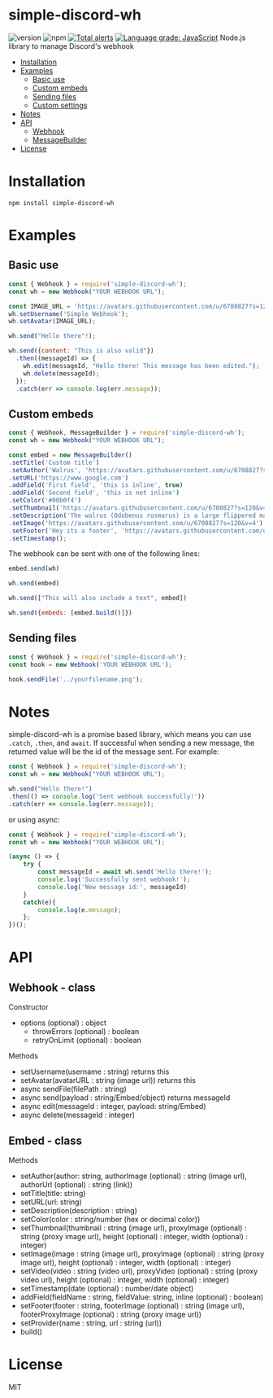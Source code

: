 # simple-discord-wh
![version](https://img.shields.io/npm/v/simple-discord-wh "Version")
![npm](https://img.shields.io/npm/dt/simple-discord-wh.svg "Total Downloads")
[![Total alerts](https://img.shields.io/lgtm/alerts/g/wrong7/simple-discord-wh.svg?logo=lgtm&logoWidth=18)](https://lgtm.com/projects/g/wrong7/simple-discord-wh/alerts/)
[![Language grade: JavaScript](https://img.shields.io/lgtm/grade/javascript/g/wrong7/simple-discord-wh.svg?logo=lgtm&logoWidth=18)](https://lgtm.com/projects/g/wrong7/simple-discord-wh/context:javascript)
Node.js library to manage Discord's webhook

- [Installation](#installation)
- [Examples](#examples)
    - [Basic use](#basic-use)
    - [Custom embeds](#custom-embeds)
    - [Sending files](#sending-files)
    - [Custom settings](#custom-settings)
- [Notes](#notes)
- [API](#api)
    - [Webhook](#webhook---class)
    - [MessageBuilder](#messagebuilder---class)
- [License](#license)

# Installation
```npm install simple-discord-wh```

# Examples

## Basic use
```js
const { Webhook } = require('simple-discord-wh');
const wh = new Webhook("YOUR WEBHOOK URL");

const IMAGE_URL = 'https://avatars.githubusercontent.com/u/6708827?s=120&v=4'
wh.setUsername('Simple Webhook');
wh.setAvatar(IMAGE_URL);

wh.send("Hello there"!);

wh.send({content: "This is also valid"})
  .then((messageId) => {
    wh.edit(messageId, "Hello there! This message has been edited.");
    wh.delete(messageId);
  });
  .catch(err => console.log(err.message));
```

## Custom embeds

```js
const { Webhook, MessageBuilder } = require('simple-discord-wh');
const wh = new Webhook("YOUR WEBHOOK URL");

const embed = new MessageBuilder()
.setTitle('Custom title')
.setAuthor('Walrus', 'https://avatars.githubusercontent.com/u/6708827?s=120&v=4', 'https://www.google.com')
.setURL('https://www.google.com')
.addField('First field', 'this is inline', true)
.addField('Second field', 'this is not inline')
.setColor('#00b0f4')
.setThumbnail('https://avatars.githubusercontent.com/u/6708827?s=120&v=4')
.setDescription('The walrus (Odobenus rosmarus) is a large flippered marine mammal')
.setImage('https://avatars.githubusercontent.com/u/6708827?s=120&v=4')
.setFooter('Hey its a footer', 'https://avatars.githubusercontent.com/u/6708827?s=120&v=4')
.setTimestamp();
```

The webhook can be sent with one of the following lines:

```js
embed.send(wh)
```

```js
wh.send(embed)
```

```js
wh.send(["This will also include a text", embed])
```

```js
wh.send({embeds: [embed.build()]})
```

## Sending files
```js
const { Webhook } = require('simple-discord-wh');
const hook = new Webhook('YOUR WEBHOOK URL');

hook.sendFile('../yourfilename.png');
```

# Notes
simple-discord-wh is a promise based library, which means you can use `.catch`, `.then`, and `await`. If successful when sending a new message, the returned value will be the id of the message sent. For example:

```js
const { Webhook } = require('simple-discord-wh');
const wh = new Webhook("YOUR WEBHOOK URL");

wh.send("Hello there!")
.then(() => console.log('Sent webhook successfully!'))
.catch(err => console.log(err.message));
```

or using async:
```js
const { Webhook } = require('simple-discord-wh');
const wh = new Webhook("YOUR WEBHOOK URL");

(async () => {
    try {
        const messageId = await wh.send('Hello there!');
        console.log('Successfully sent webhook!');
        console.log('New message id:', messageId)
    }
    catch(e){
        console.log(e.message);
    };
})();
```

# API
## Webhook - class
Constructor
- options (optional) : object
    - throwErrors (optional) : boolean
    - retryOnLimit (optional) : boolean

Methods
- setUsername(username : string) returns this
- setAvatar(avatarURL : string (image url)) returns this
- async sendFile(filePath : string)
- async send(payload : string/Embed/object) returns messageId
- async edit(messageId : integer, payload: string/Embed)
- async delete(messageId : integer)

## Embed - class
Methods
- setAuthor(author: string, authorImage (optional) : string (image url), authorUrl (optional) : string (link))
- setTitle(title: string)
- setURL(url: string)
- setDescription(description : string)
- setColor(color : string/number (hex or decimal color))
- setThumbnail(thumbnail : string (image url), proxyImage (optional) : string (proxy image url), height (optional) : integer, width (optional) : integer)
- setImage(image : string (image url), proxyImage (optional) : string (proxy image url), height (optional) : integer, width (optional) : integer)
- setVideo(video : string (video url), proxyVideo (optional) : string (proxy video url), height (optional) : integer, width (optional) : integer)
- setTimestamp(date (optional) : number/date object)
- addField(fieldName : string, fieldValue: string, inline (optional) : boolean)
- setFooter(footer : string, footerImage (optional) : string (image url), footerProxyImage (optional) : string (proxy image url))
- setProvider(name : string, url : string (url))
- build()

# License

MIT